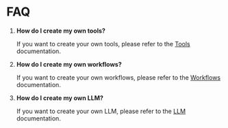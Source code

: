 # **FAQ**

1. **How do I create my own tools?**

   If you want to create your own tools, please refer to the [Tools](agent/tools.md) documentation.

2. **How do I create my own workflows?**

   If you want to create your own workflows, please refer to the [Workflows](agent/workflows.md) documentation.

3. **How do I create my own LLM?**

   If you want to create your own LLM, please refer to the [LLM](agent/llm.md) documentation.
